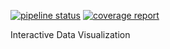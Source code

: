 [![pipeline status](https://gitlab.ewi.tudelft.nl/cse2000-software-project/2020-2021-q4/cluster-00/interactive-data-visualization/interactive-data-visualization/badges/dev/pipeline.svg)](https://gitlab.ewi.tudelft.nl/cse2000-software-project/2020-2021-q4/cluster-00/interactive-data-visualization/interactive-data-visualization/-/commits/dev)
[![coverage report](https://gitlab.ewi.tudelft.nl/cse2000-software-project/2020-2021-q4/cluster-00/interactive-data-visualization/interactive-data-visualization/badges/dev/coverage.svg)](https://gitlab.ewi.tudelft.nl/cse2000-software-project/2020-2021-q4/cluster-00/interactive-data-visualization/interactive-data-visualization/-/commits/dev)

Interactive Data Visualization 

